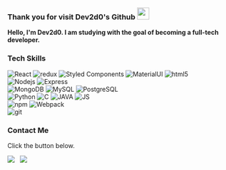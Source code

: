 ### Thank you for visit Dev2d0's Github <img src="https://user-images.githubusercontent.com/5679180/79618120-0daffb80-80be-11ea-819e-d2b0fa904d07.gif" width="27px">

<p>
  <b>Hello, I'm Dev2d0. I am studying with the goal of becoming a full-tech developer.</b> </br>
</p>


 <h3>Tech Skills</h3>
  <p>
  <img alt="React" src="https://img.shields.io/badge/-React-45b8d8?style=flat-square&logo=react&logoColor=white" />
  <img alt="redux" src="https://img.shields.io/badge/-Redux-764ABC?style=flat-square&logo=redux&logoColor=white" />
  <img alt="Styled Components" src="https://img.shields.io/badge/-Styled_Components-db7092?style=flat-square&logo=styled-components&logoColor=white" />
  <img alt="MaterialUI" src="https://img.shields.io/badge/-MaterialUI-0081CB?style=flat-square&logo=MaterialUI&logoColor=white" />
  <img alt="html5" src="https://img.shields.io/badge/-HTML5-E34F26?style=flat-square&logo=html5&logoColor=white" />
  </br>

  <img alt="Nodejs" src="https://img.shields.io/badge/-Nodejs-43853d?style=flat-square&logo=Node.js&logoColor=white" />
  <img alt="Express" src="https://img.shields.io/badge/-Express-232F3E?style=flat-square&logo=Express&logoColor=white" />
  </br>
    <img alt="MongoDB" src="https://img.shields.io/badge/-MongoDB-13aa52?style=flat-square&logo=mongodb&logoColor=white" />
  <img alt="MySQL"  src="https://img.shields.io/badge/-MySQL-F29111?style=flat-square&logo=MySQL&logoColor=white"/>
    <img alt="PostgreSQL" src="https://img.shields.io/badge/-PostgreSQL-336791?style=flat-square&logo=PostgreSQL&logoColor=white" />
  </br>
  
  <img alt="Python" src="https://img.shields.io/badge/-Python-3776ab?style=flat-square&logo=python&logoColor=white" />
   <img alt="C" src="https://img.shields.io/badge/-C-A8B9CC?style=flat-square&logo=C&logoColor=white" />
    <img alt="JAVA" src="https://img.shields.io/badge/-JAVA-007396?style=flat-square&logo=Java&logoColor=white" />
        <img alt="JS" src="https://img.shields.io/badge/-JavaScript-F7DF1E?style=flat-square&logo=JavaScript&logoColor=white" />
  </br>



  <img alt="npm" src="https://img.shields.io/badge/-NPM-CB3837?style=flat-square&logo=npm&logoColor=white" />
  <img alt="Webpack" src="https://img.shields.io/badge/-Webpack-8DD6F9?style=flat-square&logo=webpack&logoColor=white" /> 
  </br>

  <img alt="git" src="https://img.shields.io/badge/-Git-000000?style=flat-square&logo=git&logoColor=white" />
  </br>

<h3>Contact Me</h3>
<h7>Click the button below.</h7>
<p>
<a href="https://dev2d0.github.io/DYportfolio/"><img src="https://img.shields.io/badge/My Portfolio-4F0599.svg?style=for-the-badge&logoColor=white"/></a> &nbsp;
<a href="mailto:leedy2491@ajou.ac.kr"><img src="https://img.shields.io/badge/Email-D14836.svg?style=for-the-badge&logo=GMail&logoColor=white"/></a> &nbsp;
</p>
